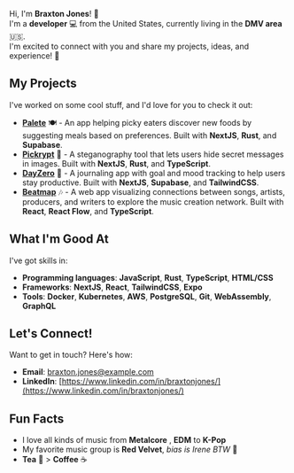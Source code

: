Hi, I'm **Braxton Jones**! 👋  
I'm a **developer** 💻 from the United States, currently living in the **DMV area** 🇺🇸.  
I'm excited to connect with you and share my projects, ideas, and experience! 🚀

## My Projects  
I've worked on some cool stuff, and I'd love for you to check it out:  
* [**Palete**](https://palete.vercel.app/) 🍽️ - An app helping picky eaters discover new foods by suggesting meals based on preferences. Built with **NextJS**, **Rust**, and **Supabase**.  
* [**Pickrypt**](https://pickrypt.netlify.app/) 🔐 - A steganography tool that lets users hide secret messages in images. Built with **NextJS**, **Rust**, and **TypeScript**.  
* [**DayZero**](https://dayzero-ttsl.netlify.app/) 📖 - A journaling app with goal and mood tracking to help users stay productive. Built with **NextJS**, **Supabase**, and **TailwindCSS**.  
* [**Beatmap**](https://beatmap-brxjonesdev.netlify.app/) 🎶 - A web app visualizing connections between songs, artists, producers, and writers to explore the music creation network. Built with **React**, **React Flow**, and **TypeScript**.  

## What I'm Good At  
I've got skills in:  
* **Programming languages**: **JavaScript**, **Rust**, **TypeScript**, **HTML/CSS**  
* **Frameworks**: **NextJS**, **React**, **TailwindCSS**, **Expo**  
* **Tools**: **Docker**, **Kubernetes**, **AWS**, **PostgreSQL**, **Git**, **WebAssembly**, **GraphQL**

## Let's Connect!  
Want to get in touch? Here's how:  
* **Email**: [braxton.jones@example.com](mailto:braxton.jonesdev@gmail.com) 
* **LinkedIn**: [https://www.linkedin.com/in/braxtonjones/](https://www.linkedin.com/in/braxtonjones/) 

## Fun Facts  
* I love all kinds of music from **Metalcore** , **EDM** to **K-Pop**
* My favorite music group is **Red Velvet**, *bias is Irene BTW* 💖  
* **Tea** 🍵 > **Coffee** ☕  
